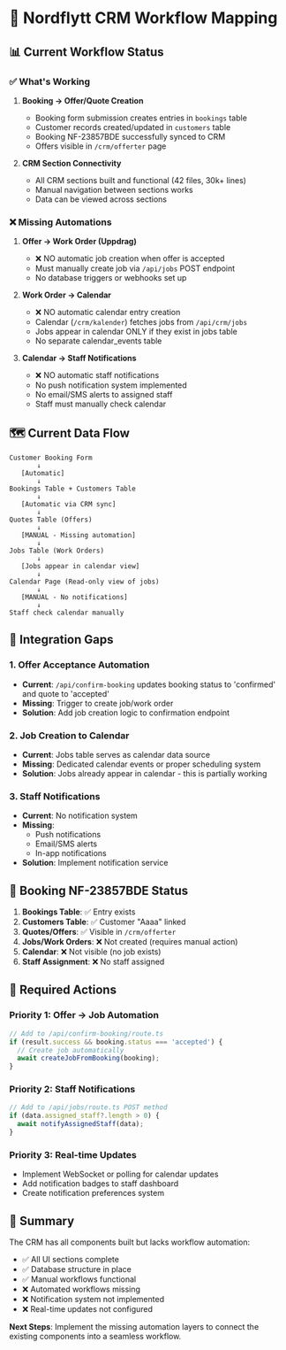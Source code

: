 # 🔄 Nordflytt CRM Workflow Mapping

## 📊 Current Workflow Status

### ✅ What's Working

1. **Booking → Offer/Quote Creation**
   - Booking form submission creates entries in `bookings` table
   - Customer records created/updated in `customers` table
   - Booking NF-23857BDE successfully synced to CRM
   - Offers visible in `/crm/offerter` page

2. **CRM Section Connectivity**
   - All CRM sections built and functional (42 files, 30k+ lines)
   - Manual navigation between sections works
   - Data can be viewed across sections

### ❌ Missing Automations

1. **Offer → Work Order (Uppdrag)**
   - ❌ NO automatic job creation when offer is accepted
   - Must manually create job via `/api/jobs` POST endpoint
   - No database triggers or webhooks set up

2. **Work Order → Calendar**
   - ❌ NO automatic calendar entry creation
   - Calendar (`/crm/kalender`) fetches jobs from `/api/crm/jobs`
   - Jobs appear in calendar ONLY if they exist in jobs table
   - No separate calendar_events table

3. **Calendar → Staff Notifications**
   - ❌ NO automatic staff notifications
   - No push notification system implemented
   - No email/SMS alerts to assigned staff
   - Staff must manually check calendar

## 🗺️ Current Data Flow

```
Customer Booking Form
       ↓
   [Automatic]
       ↓
Bookings Table + Customers Table
       ↓
   [Automatic via CRM sync]
       ↓
Quotes Table (Offers)
       ↓
   [MANUAL - Missing automation]
       ↓
Jobs Table (Work Orders)
       ↓
   [Jobs appear in calendar view]
       ↓
Calendar Page (Read-only view of jobs)
       ↓
   [MANUAL - No notifications]
       ↓
Staff check calendar manually
```

## 🔧 Integration Gaps

### 1. **Offer Acceptance Automation**
- **Current**: `/api/confirm-booking` updates booking status to 'confirmed' and quote to 'accepted'
- **Missing**: Trigger to create job/work order
- **Solution**: Add job creation logic to confirmation endpoint

### 2. **Job Creation to Calendar**
- **Current**: Jobs table serves as calendar data source
- **Missing**: Dedicated calendar events or proper scheduling system
- **Solution**: Jobs already appear in calendar - this is partially working

### 3. **Staff Notifications**
- **Current**: No notification system
- **Missing**: 
  - Push notifications
  - Email/SMS alerts
  - In-app notifications
- **Solution**: Implement notification service

## 📍 Booking NF-23857BDE Status

1. **Bookings Table**: ✅ Entry exists
2. **Customers Table**: ✅ Customer "Aaaa" linked
3. **Quotes/Offers**: ✅ Visible in `/crm/offerter`
4. **Jobs/Work Orders**: ❌ Not created (requires manual action)
5. **Calendar**: ❌ Not visible (no job exists)
6. **Staff Assignment**: ❌ No staff assigned

## 🚀 Required Actions

### Priority 1: Offer → Job Automation
```typescript
// Add to /api/confirm-booking/route.ts
if (result.success && booking.status === 'accepted') {
  // Create job automatically
  await createJobFromBooking(booking);
}
```

### Priority 2: Staff Notifications
```typescript
// Add to /api/jobs/route.ts POST method
if (data.assigned_staff?.length > 0) {
  await notifyAssignedStaff(data);
}
```

### Priority 3: Real-time Updates
- Implement WebSocket or polling for calendar updates
- Add notification badges to staff dashboard
- Create notification preferences system

## 📝 Summary

The CRM has all components built but lacks workflow automation:
- ✅ All UI sections complete
- ✅ Database structure in place
- ✅ Manual workflows functional
- ❌ Automated workflows missing
- ❌ Notification system not implemented
- ❌ Real-time updates not configured

**Next Steps**: Implement the missing automation layers to connect the existing components into a seamless workflow.